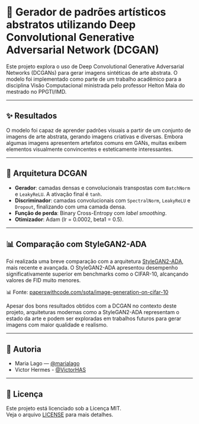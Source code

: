 # 🎨 Gerador de padrões artísticos abstratos utilizando Deep Convolutional Generative Adversarial Network (DCGAN)

Este projeto explora o uso de Deep Convolutional Generative Adversarial Networks (DCGANs) para gerar imagens sintéticas de arte abstrata. O modelo foi implementado como parte de um trabalho acadêmico para a disciplina Visão Computacional ministrada pelo professor Helton Maia do mestrado no PPGTI/IMD.

---

## ✨ Resultados

O modelo foi capaz de aprender padrões visuais a partir de um conjunto de imagens de arte abstrata, gerando imagens criativas e diversas. Embora algumas imagens apresentem artefatos comuns em GANs, muitas exibem elementos visualmente convincentes e esteticamente interessantes.

---

## 🧠 Arquitetura DCGAN

- **Gerador**: camadas densas e convolucionais transpostas com `BatchNorm` e `LeakyReLU`. A ativação final é `tanh`.
- **Discriminador**: camadas convolucionais com `SpectralNorm`, `LeakyReLU` e `Dropout`, finalizando com uma camada densa.
- **Função de perda**: Binary Cross-Entropy com *label smoothing*.
- **Otimizador**: Adam (lr = 0.0002, beta1 = 0.5).

---

## 📊 Comparação com StyleGAN2-ADA

Foi realizada uma breve comparação com a arquitetura [StyleGAN2-ADA](https://github.com/NVlabs/stylegan2-ada-pytorch), mais recente e avançada. O StyleGAN2-ADA apresentou desempenho significativamente superior em benchmarks como o CIFAR-10, alcançando valores de FID muito menores.

📊 Fonte: [paperswithcode.com/sota/image-generation-on-cifar-10](https://paperswithcode.com/sota/image-generation-on-cifar-10)

Apesar dos bons resultados obtidos com a DCGAN no contexto deste projeto, arquiteturas modernas como a StyleGAN2-ADA representam o estado da arte e podem ser exploradas em trabalhos futuros para gerar imagens com maior qualidade e realismo.

---

## 👥 Autoria

- Maria Lago — [@marialago](https://github.com/marialago)
- Victor Hermes - [@VictorHAS](https://github.com/VictorHAS)

---

## 📜 Licença

Este projeto está licenciado sob a Licença MIT.  
Veja o arquivo [LICENSE](LICENSE) para mais detalhes.
